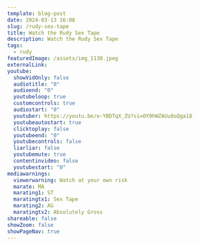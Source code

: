 ```yaml
---
template: blog-post
date: 2024-03-13 16:08
slug: /rudy-sex-tape
title: Watch the Rudy Sex Tape
description: Watch the Rudy Sex Tape
tags:
  - rudy
featuredImage: /assets/img_1130.jpeg
externalLink: 
youtube:
  showVidOnly: false
  audiotitle: "0"
  audioend: "0"
  youtubeloop: true
  customcontrols: true
  audiostart: "0"
  youtuber: https://youtu.be/o-YBDTqX_ZU?si=OY9hWZAUu8oQga18
  youtubeautostart: true
  clicktoplay: false
  youtubeend: "0"
  youtubecontrols: false
  liarliar: false
  youtubemute: true
  contentinvideo: false
  youtubestart: "0"
mediawarnings:
  viewerwarning: Watch at your own risk
  marate: MA
  marating1: ST
  maratingtx1: Sex Tape
  marating2: AG
  maratingtx2: Absolutely Gross
shareable: false
showZoom: false
showPageNav: true
---
```

